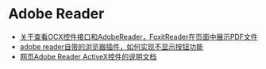 # Adobe Reader
- [关于查看OCX控件接口和AdobeReader，FoxitReader在页面中展示PDF文件](http://blog.csdn.net/github_36679988/article/details/55095967)
- [adobe reader自带的浏览器插件，如何实现不显示按钮功能](http://www.iteye.com/problems/93470)
- [网页Adobe Reader ActiveX控件的说明文档](http://blog.csdn.net/baigelong888/article/details/6943490)